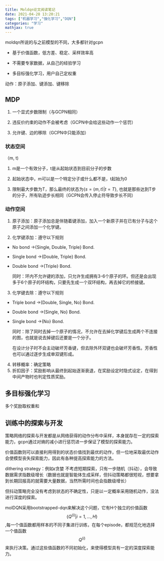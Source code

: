 ```yaml
---
title: Moldqn论文阅读笔记
date: 2021-04-28 13:20:21
tags: ["机器学习","强化学习","DQN"]
categories: "学习"
mathjax: true
---
```


moldqn所说的与之前模型的不同，大多都针对gcpn

- 基于价值函数，低方差、稳定、采样效率高

- 不需要专家数据，从自己的经验学习

- 多目标强化学习，用户自己定权重

<!-- more -->

动作：原子添加、键添加、键移除

## MDP

1. 一个显式步数限制（与GCPN相同）

2. 违反价约束的动作不会被考虑（GCPN中会给这些动作一个惩罚）

3. 允许键、边的移除（GCPN中只能添加）

### 状态空间

（m, t) 

1. m是一个有效分子，t是从起始状态到目前分子的步数

2. 起始状态中，m可以是一个特定分子或什么都不是，t起始为0

3. 限制最大步数为T，那么最终的状态为$\{s=(m,t)|t=T\}$, 也就是那些达到T步的分子，所有轨迹步长相同（GCPN会传入停止符导致步长不同）

### 动作空间

1. 原子添加：原子添加总是伴随着键添加，加入一个新原子并在已有分子与这个原子之间添加一个化学键。

2. 化学键添加：遵守以下规则
- No bond $\rightarrow${Single, Double, Triple} Bond.
- Single bond $\rightarrow${Double, Triple} Bond.
- Double bond $\rightarrow${Triple} Bond.

  同时：环内不允许键的添加，只允许生成拥有3-6个原子的环。但还是会出现多于6个原子的环结构，只要先生成一个双环结构，再去掉它的桥接键。

3. 化学键去除：遵守以下规则
- Triple bond $\rightarrow${Double, Single, No} Bond.

- Double bond $\rightarrow${Single, No} Bond.

- Single bond $\rightarrow${No} Bond.

  同时：除了同时去掉一个原子的情况，不允许在去掉化学键后生成两个不连接的图，也就是说去掉键后还要是一个分子。
  
  在设计分子时不会主动破坏芳香键，但去除外环双键也会破坏芳香性。芳香性也可以通过逐步生成单双键形成。
  
4. 转移概率：确定策略
5. 折扣因子：奖励影响从最终到起始逐渐衰退，在奖励设定时隐式设定，在得到中间产物时也判定性质奖励。

## 多目标强化学习

多个奖励取权重和

## 训练中的探索与开发

策略网络的探索与开发都是从网络获得的动作分布中采样，本身就存在一定的探索能力，gcpn通过对熵的减小进行惩罚进一步保证了模型的探索能力。

价值函数则可以直接利用得到的状态价值找到最优的动作，但一位地采取最优动作会使模型丧失探索能力，因此有各种提高探索能力的方法。

dithering strategy：例如$\epsilon$贪婪 不考虑短期探索，只有一步随机（抖动），会导致数据需求指数级增长（数据也就是智能体生成采样，但抖动策略都很短视，想要拿到长期回报高的就需要大量数据，当然所需时间也会指数级增长）

但抖动策略完全没有考虑到状态的不确定性，只是以一定概率采用随机动作，没法进行深度的探索。

molDQN采用bootstrapped-dqn来解决这个问题，它有H个独立的价值函数$$\{Q^{(i)}|i=1,...,H\}$$,每一个值函数都用样本的不同子集进行训练，在每个episode，都规范化地选择一个值函数$$Q^{(i)}$$来执行决策。通过这些值函数的不同初始化，来使得模型具有一定的深度探索能力。

